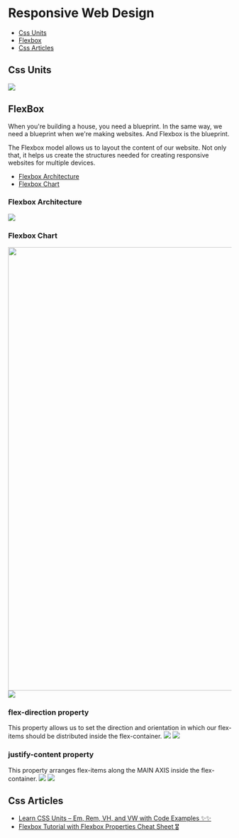 # Responsive Web Design
* [Css Units](https://github.com/sakibcy/responsive-web-design#css-units)
* [Flexbox](https://github.com/sakibcy/responsive-web-design#flexbox)
* [Css Articles](https://github.com/sakibcy/responsive-web-design#css-articles)

## Css Units
<img src='./readMeImages/htmlRem.png' />

## FlexBox
When you're building a house, you need a blueprint. In the same way, we need a blueprint when we're making websites. And Flexbox is the blueprint.

The Flexbox model allows us to layout the content of our website. Not only that, it helps us create the structures needed for creating responsive websites for multiple devices. 
* [Flexbox Architecture](https://github.com/sakibcy/responsive-web-design#flexbox-architecture)
* [Flexbox Chart](https://github.com/sakibcy/responsive-web-design#flexbox-chart)

### Flexbox Architecture
<img src='./readMeImages/flexBoxArchitecture.png' />

### Flexbox Chart
<img src='./readMeImages/flexBoxChart.png' width="1000px" height="1000px" />
<img src='./readMeImages/flexBoxProperty.png' />

### flex-direction property
This property allows us to set the direction and orientation in which our flex-items should be distributed inside the flex-container.
<img src='./readMeImages/flexDirectionRow.png' />
<img src='./readMeImages/flexDirectionColumn.png' />

### justify-content property
This property arranges flex-items along the MAIN AXIS inside the flex-container.
<img src='./readMeImages/justifyContent.png' />
<img src='./readMeImages/justifyContentSpace.png' />

## Css Articles
* [Learn CSS Units – Em, Rem, VH, and VW with Code Examples ✨✨](https://www.freecodecamp.org/news/learn-css-units-em-rem-vh-vw-with-code-examples/)
* [Flexbox Tutorial with Flexbox Properties Cheat Sheet 🎖️](https://www.freecodecamp.org/news/css-flexbox-tutorial-with-cheatsheet/)
